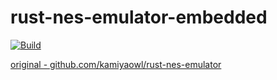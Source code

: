 # rust-nes-emulator-embedded

[![Build](https://github.com/kamiyaowl/rust-nes-emulator-embedded/workflows/Build/badge.svg)](https://github.com/kamiyaowl/rust-nes-emulator-embedded/actions?query=workflow%3ABuild)

[original - github.com/kamiyaowl/rust-nes-emulator](https://github.com/kamiyaowl/rust-nes-emulator)
